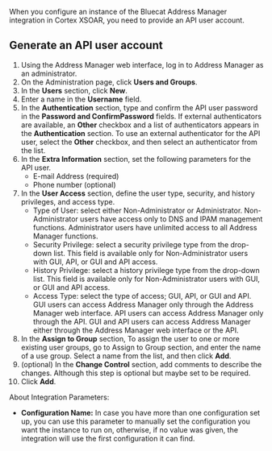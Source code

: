 When you configure an instance of the Bluecat Address Manager integration in Cortex XSOAR, you need to provide an API user account.

## Generate an API user account

1. Using the Address Manager web interface, log in to Address Manager as an administrator.
2. On the Administration page, click **Users and Groups**.
3. In the **Users** section, click **New**.
4. Enter a name in the **Username** field.
5. In the **Authentication** section, type and confirm the API user password in the **Password and ConfirmPassword** fields. If external authenticators are available, an **Other** checkbox and a list of authenticators appears in the **Authentication** section. To use an external authenticator for the API user, select the **Other** checkbox, and then select an authenticator from the list.
6. In the **Extra Information** section, set the following parameters for the API user. 
    - E-mail Address (required) 
    - Phone number (optional)
7. In the **User Access** section, define the user type, security, and history privileges, and access type.
    - Type of User: select either Non-Administrator or Administrator. Non-Administrator users have access only to DNS and IPAM management functions. Administrator users have unlimited access to all Address Manager functions.
    - Security Privilege: select a security privilege type from the drop-down list. This field is available only for Non-Administrator users with GUI, API, or GUI and API access.
    - History Privilege: select a history privilege type from the drop-down list. This field is available only for Non-Administrator users with GUI, or GUI and API access.
    - Access Type: select the type of access; GUI, API, or GUI and API. GUI users can access Address Manager only through the Address Manager web interface. API users can access Address Manager only through the API. GUI and API users can access Address Manager either through the Address Manager web interface or the API.
8. In the **Assign to Group** section, To assign the user to one or more existing user groups, go to Assign to Group section, and enter the name of a use group. Select a name from the list, and then click **Add**.
9. (optional) In the **Change Control** section, add comments to describe the changes. Although this step is optional but maybe set to be required.
10. Click **Add**.

About Integration Parameters:
* **Configuration Name:** In case you have more than one configuration set up, you can use this parameter to manually set the configuration you want the instance to run on, otherwise, if no value was given, the integration will use the first configuration it can find.
